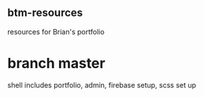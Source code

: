 ## btm-resources
resources for Brian's portfolio

# branch master
shell includes portfolio, admin, firebase setup, scss set up